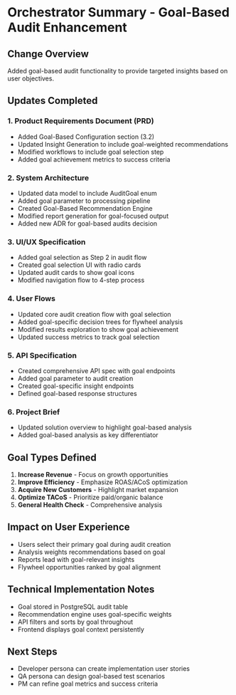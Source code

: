 # Orchestrator Summary - Goal-Based Audit Enhancement

## Change Overview
Added goal-based audit functionality to provide targeted insights based on user objectives.

## Updates Completed

### 1. Product Requirements Document (PRD)
- Added Goal-Based Configuration section (3.2)
- Updated Insight Generation to include goal-weighted recommendations
- Modified workflows to include goal selection step
- Added goal achievement metrics to success criteria

### 2. System Architecture
- Updated data model to include AuditGoal enum
- Added goal parameter to processing pipeline
- Created Goal-Based Recommendation Engine
- Modified report generation for goal-focused output
- Added new ADR for goal-based audits decision

### 3. UI/UX Specification
- Added goal selection as Step 2 in audit flow
- Created goal selection UI with radio cards
- Updated audit cards to show goal icons
- Modified navigation flow to 4-step process

### 4. User Flows
- Updated core audit creation flow with goal selection
- Added goal-specific decision trees for flywheel analysis
- Modified results exploration to show goal achievement
- Updated success metrics to track goal selection

### 5. API Specification
- Created comprehensive API spec with goal endpoints
- Added goal parameter to audit creation
- Created goal-specific insight endpoints
- Defined goal-based response structures

### 6. Project Brief
- Updated solution overview to highlight goal-based analysis
- Added goal-based analysis as key differentiator

## Goal Types Defined
1. **Increase Revenue** - Focus on growth opportunities
2. **Improve Efficiency** - Emphasize ROAS/ACoS optimization
3. **Acquire New Customers** - Highlight market expansion
4. **Optimize TACoS** - Prioritize paid/organic balance
5. **General Health Check** - Comprehensive analysis

## Impact on User Experience
- Users select their primary goal during audit creation
- Analysis weights recommendations based on goal
- Reports lead with goal-relevant insights
- Flywheel opportunities ranked by goal alignment

## Technical Implementation Notes
- Goal stored in PostgreSQL audit table
- Recommendation engine uses goal-specific weights
- API filters and sorts by goal throughout
- Frontend displays goal context persistently

## Next Steps
- Developer persona can create implementation user stories
- QA persona can design goal-based test scenarios
- PM can refine goal metrics and success criteria